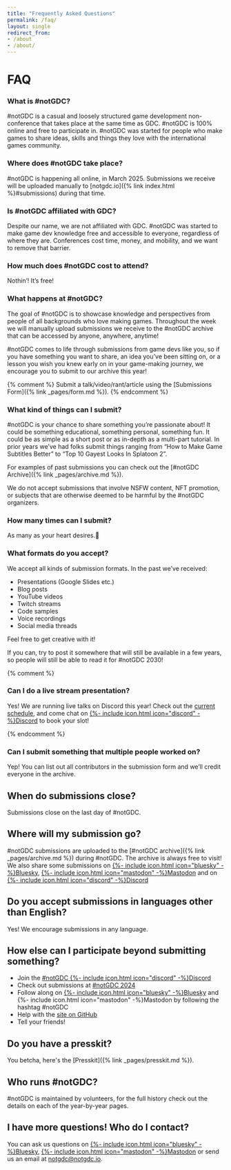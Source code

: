 ```yaml
---
title: "Frequently Asked Questions"
permalink: /faq/
layout: single
redirect_from:
- /about
- /about/
---
```


# FAQ

### What is #notGDC?

#notGDC is a casual and loosely structured game development non-conference that takes place at the same time as GDC. #notGDC is 100% online and free to participate in. #notGDC was started for people who make games to share ideas, skills and things they love with the international games community.


### Where does #notGDC take place?

#notGDC is happening all online, in March 2025. Submissions we receive will be uploaded manually to [notgdc.io]({% link index.html %}#submissions) during that time. 


### Is #notGDC affiliated with GDC?

Despite our name, we are not affiliated with GDC. #notGDC was started to make game dev knowledge free and accessible to everyone, regardless of where they are. Conferences cost time, money, and mobility, and we want to remove that barrier. 


### How much does #notGDC cost to attend?

Nothin’! It’s free!


### What happens at #notGDC?

The goal of #notGDC is to showcase knowledge and perspectives from people of all backgrounds who love making games. Throughout the week we will manually upload submissions we receive to the #notGDC archive that can be accessed by anyone, anywhere, anytime! 

#notGDC comes to life through submissions from game devs like you, so if you have something you want to share, an idea you’ve been sitting on, or a lesson you wish you knew early on in your game-making journey, we encourage you to submit to our archive this year!

{% comment %}
Submit a talk/video/rant/article using the [Submissions Form]({% link _pages/form.md %}).
{% endcomment %}


### What kind of things can I submit?

#notGDC is your chance to share something you’re passionate about! It could be something educational, something personal, something fun. It could be as simple as a short post or as in-depth as a multi-part tutorial. In prior years we’ve had folks submit things ranging from “How to Make Game Subtitles Better” to “Top 10 Gayest Looks In Splatoon 2”. 

For examples of past submissions you can check out the [#notGDC Archive]({% link _pages/archive.md %}).

We do not accept submissions that involve NSFW content, NFT promotion, or subjects that are otherwise deemed to be harmful by the #notGDC organizers. 


### How many times can I submit?

As many as your heart desires.💖


### What formats do you accept?

We accept all kinds of submission formats. In the past we’ve received:
- Presentations (Google Slides etc.)
- Blog posts 
- YouTube videos
- Twitch streams 
- Code samples
- Voice recordings
- Social media threads

Feel free to get creative with it!

If you can, try to post it somewhere that will still be available in a few years, so people will still be able to read it for #notGDC 2030!

{% comment %}

### Can I do a live stream presentation?

Yes! We are running live talks on Discord this year! Check out the <a href="https://docs.google.com/spreadsheets/d/1o7NaKm_rlT3spANVOmxQPYyb7zpO6eIWUHLGGaSBFKI/edit#gid=0">current schedule</a>, and come chat on [{%- include icon.html icon="discord" -%}Discord](https://discord.notgdc.io/) to book your slot!

{% endcomment %}


### Can I submit something that multiple people worked on?

Yep! You can list out all contributors in the submission form and we’ll credit everyone in the archive. 


## When do submissions close?

Submissions close on the last day of #notGDC. 


## Where will my submission go?

#notGDC submissions are uploaded to the [#notGDC archive]({% link _pages/archive.md %}) during #notGDC. The archive is always free to visit! We also share some submissions on [{%- include icon.html icon="bluesky" -%}Bluesky](https://bsky.app/profile/notgdc.bsky.social), [{%- include icon.html icon="mastodon" -%}Mastodon](https://mastodon.gamedev.place/@notGDC) and on [{%- include icon.html icon="discord" -%}Discord](https://discord.notgdc.io/)


## Do you accept submissions in languages other than English? 

Yes! We encourage submissions in any language.


## How else can I participate beyond submitting something? 

- Join the [#notGDC {%- include icon.html icon="discord" -%}Discord](https://discord.notgdc.io/)
- Check out submissions at [#notGDC 2024](https://notgdc.io/2024/)
- Follow along on [{%- include icon.html icon="bluesky" -%}Bluesky](https://bsky.app/search?q=%23notGDC) and {%- include icon.html icon="mastodon" -%}Mastodon by following the hashtag #notGDC
- Help with the [site on GitHub](https://github.com/benui-dev/notgdc-site/)
- Tell your friends!


## Do you have a presskit?

You betcha, here's the [Presskit]({% link _pages/presskit.md %}).


## Who runs #notGDC?

#notGDC is maintained by volunteers, for the full history check out the details on each of the year-by-year pages. 


## I have more questions! Who do I contact?

You can ask us questions on [{%- include icon.html icon="bluesky" -%}Bluesky](https://bsky.app/profile/notgdc.bsky.social), [{%- include icon.html icon="mastodon" -%}Mastodon](https://mastodon.gamedev.place/@notGDC) or send us an email at [notgdc@notgdc.io](mailto:notgdc@notgdc.io).
